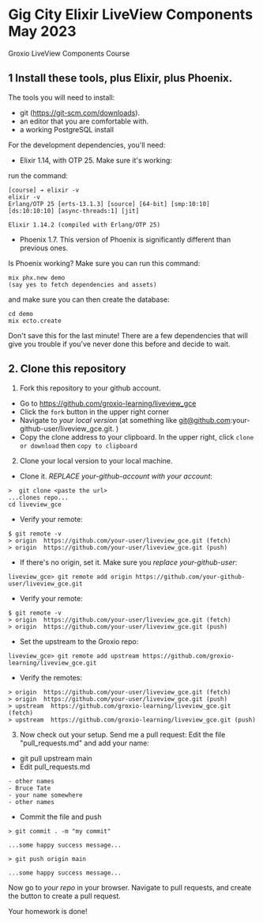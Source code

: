 # Gig City Elixir LiveView Components May 2023
Groxio LiveView Components Course

## 1 Install these tools, plus Elixir, plus Phoenix. 

The tools you will need to install: 

- git (https://git-scm.com/downloads). 
- an editor that you are comfortable with. 
- a working PostgreSQL install

For the development dependencies, you'll need: 

- Elixir 1.14, with OTP 25. Make sure it's working: 

run the command: 

```
[course] ➔ elixir -v
elixir -v
Erlang/OTP 25 [erts-13.1.3] [source] [64-bit] [smp:10:10] [ds:10:10:10] [async-threads:1] [jit]

Elixir 1.14.2 (compiled with Erlang/OTP 25)
```

- Phoenix 1.7. This version of Phoenix is significantly different than previous ones.


Is Phoenix working? Make sure you can run this command: 

```
mix phx.new demo
(say yes to fetch dependencies and assets)
```

and make sure you can then create the database: 

```
cd demo
mix ecto.create
```

Don't save this for the last minute! There are a few dependencies that will give you trouble if you've never done this before and decide to wait. 


## 2. Clone this repository

1. Fork this repository to your github account. 

- Go to https://github.com/groxio-learning/liveview_gce
- Click the `fork` button in the upper right corner
- Navigate to *your local version* (at something like git@github.com:your-github-user/liveview_gce.git. )
- Copy the clone address to your clipboard. In the upper right, click `clone or download` then `copy to clipboard`

2. Clone your local version to your local machine. 

- Clone it. *REPLACE your-github-account with your account*:  

```
>  git clone <paste the url>
...clones repo...
cd liveview_gce
```

- Verify your remote: 

```
$ git remote -v
> origin  https://github.com/your-user/liveview_gce.git (fetch)
> origin  https://github.com/your-user/liveview_gce.git (push)
```


- If there's no origin, set it. Make sure you *replace your-github-user*:

```
liveview_gce> git remote add origin https://github.com/your-github-user/liveview_gce.git
```

- Verify your remote: 

```
$ git remote -v
> origin  https://github.com/your-user/liveview_gce.git (fetch)
> origin  https://github.com/your-user/liveview_gce.git (push)
```

- Set the upstream to the Groxio repo:

```
liveview_gce> git remote add upstream https://github.com/groxio-learning/liveview_gce.git
```

- Verify the remotes: 

```
> origin  https://github.com/your-user/liveview_gce.git (fetch)
> origin  https://github.com/your-user/liveview_gce.git (push)
> upstream  https://github.com/groxio-learning/liveview_gce.git (fetch)
> upstream  https://github.com/groxio-learning/liveview_gce.git (push)
```

3. Now check out your setup. Send me a pull request: Edit the file "pull_requests.md" and add your name: 

- git pull upstream main
- Edit pull_requests.md

```
- other names
- Bruce Tate
- your name somewhere
- other names
```

- Commit the file and push

```
> git commit . -m "my commit"

...some happy success message...

> git push origin main

...some happy success message...
```

Now go to _your repo_ in your browser. Navigate to pull requests, and create the button to create a pull request. 

Your homework is done!
